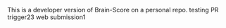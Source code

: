 This is a developer version of Brain-Score on a personal repo. 
 testing PR trigger23
web submission1